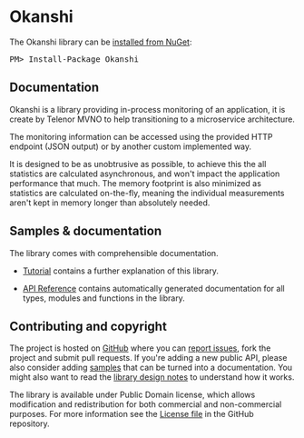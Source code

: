 Okanshi
======================

<div class="row">
  <div class="span1"></div>
  <div class="span6">
    <div class="well well-small" id="nuget">
      The Okanshi library can be <a href="https://nuget.org/packages/Okanshi">installed from NuGet</a>:
      <pre>PM> Install-Package Okanshi</pre>
    </div>
  </div>
  <div class="span1"></div>
</div>

Documentation
-------------

Okanshi is a library providing in-process monitoring of an application, it is create by Telenor MVNO to help transitioning to a microservice architecture.

The monitoring information can be accessed using the provided HTTP endpoint (JSON output) or by another custom implemented way.

It is designed to be as unobtrusive as possible, to achieve this the all statistics are calculated asynchronous, and won't impact the application performance that much. The memory footprint is also minimized as statistics are calculated on-the-fly, meaning the individual measurements aren't kept in memory longer than absolutely needed. 

Samples & documentation
-----------------------

The library comes with comprehensible documentation. 

 * [Tutorial](https://github.com/mvno/Okanshi/tree/master/documentation) contains a further explanation of this library.

 * [API Reference](reference/index.html) contains automatically generated documentation for all types, modules
   and functions in the library.
 
Contributing and copyright
--------------------------

The project is hosted on [GitHub][gh] where you can [report issues][issues], fork 
the project and submit pull requests. If you're adding a new public API, please also 
consider adding [samples][content] that can be turned into a documentation. You might
also want to read the [library design notes][readme] to understand how it works.

The library is available under Public Domain license, which allows modification and 
redistribution for both commercial and non-commercial purposes. For more information see the 
[License file][license] in the GitHub repository. 

  [content]: https://github.com/mvno/Okanshi/tree/master/docs/content
  [gh]: https://github.com/mvno/Okanshi
  [issues]: https://github.com/mvno/Okanshi/issues
  [readme]: https://github.com/mvno/Okanshi/blob/master/README.md
  [license]: https://github.com/mvno/Okanshi/blob/master/LICENSE.txt
